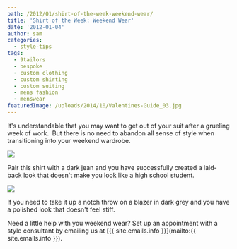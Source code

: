 ```yaml
---
path: /2012/01/shirt-of-the-week-weekend-wear/
title: 'Shirt of the Week: Weekend Wear'
date: '2012-01-04'
author: sam
categories:
  - style-tips
tags:
  - 9tailors
  - bespoke
  - custom clothing
  - custom shirting
  - custom suiting
  - mens fashion
  - menswear
featuredImage: /uploads/2014/10/Valentines-Guide_03.jpg
---
```

It's understandable that you may want to get out of your suit after a grueling week of work.  But there is no need to abandon all sense of style when transitioning into your weekend wardrobe.

[![](http://1.bp.blogspot.com/-MmuOpvrmQGQ/TwSGBbb2ksI/AAAAAAAABFE/ERCy_-sh1C8/s320/shirtofweek_1c.jpg)](http://1.bp.blogspot.com/-MmuOpvrmQGQ/TwSGBbb2ksI/AAAAAAAABFE/ERCy_-sh1C8/s1600/shirtofweek_1c.jpg)

Pair this shirt with a dark jean and you have successfully created a laid-back look that doesn't make you look like a high school student.

[![](http://1.bp.blogspot.com/-R6WNAzZGtCU/TwSGGIOelhI/AAAAAAAABFM/GQBGDS7rCdc/s320/shirtofweek_1b.jpg)](http://1.bp.blogspot.com/-R6WNAzZGtCU/TwSGGIOelhI/AAAAAAAABFM/GQBGDS7rCdc/s1600/shirtofweek_1b.jpg)

If you need to take it up a notch throw on a blazer in dark grey and you have a polished look that doesn't feel stiff.

Need a little help with you weekend wear? Set up an appointment with a style consultant by emailing us at [{{ site.emails.info }}](mailto:{{ site.emails.info }}).